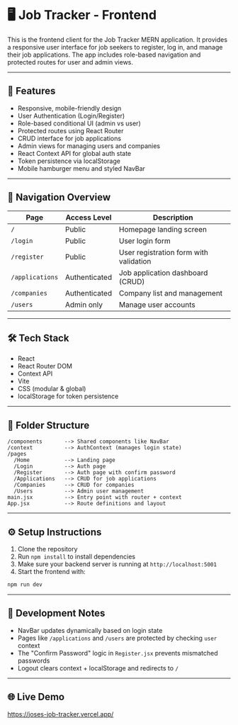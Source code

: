 
# 🖥️ Job Tracker - Frontend

This is the frontend client for the Job Tracker MERN application. It provides a responsive user interface for job seekers to register, log in, and manage their job applications. The app includes role-based navigation and protected routes for user and admin views.

---

## 🚀 Features

- Responsive, mobile-friendly design
- User Authentication (Login/Register)
- Role-based conditional UI (admin vs user)
- Protected routes using React Router
- CRUD interface for job applications
- Admin views for managing users and companies
- React Context API for global auth state
- Token persistence via localStorage
- Mobile hamburger menu and styled NavBar

---

## 🧭 Navigation Overview

| Page          | Access Level    | Description                              |
|---------------|-----------------|------------------------------------------|
| `/`           | Public          | Homepage landing screen                   |
| `/login`      | Public          | User login form                           |
| `/register`   | Public          | User registration form with validation    |
| `/applications` | Authenticated | Job application dashboard (CRUD)         |
| `/companies`  | Authenticated   | Company list and management               |
| `/users`      | Admin only      | Manage user accounts                      |

---

## 🛠️ Tech Stack

- React
- React Router DOM
- Context API
- Vite
- CSS (modular & global)
- localStorage for token persistence

---

## 📁 Folder Structure

```
/components       --> Shared components like NavBar
/context          --> AuthContext (manages login state)
/pages
  /Home           --> Landing page
  /Login          --> Auth page
  /Register       --> Auth page with confirm password
  /Applications   --> CRUD for job applications
  /Companies      --> CRUD for companies
  /Users          --> Admin user management
main.jsx          --> Entry point with router + context
App.jsx           --> Route definitions and layout
```

---

## ⚙️ Setup Instructions

1. Clone the repository
2. Run `npm install` to install dependencies
3. Make sure your backend server is running at `http://localhost:5001`
4. Start the frontend with:

```bash
npm run dev
```

---

## 🧪 Development Notes

- NavBar updates dynamically based on login state
- Pages like `/applications` and `/users` are protected by checking `user` context
- The "Confirm Password" logic in `Register.jsx` prevents mismatched passwords
- Logout clears context + localStorage and redirects to `/`

---

## 🌐 Live Demo

https://joses-job-tracker.vercel.app/